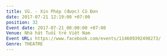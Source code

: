 ```yaml
---
title: Vũ. - Xin Phép (được) Cô Đơn
date: 2017-07-21 12:19:00 +07:00
position: 32
Event date: 2017-07-21 00:00:00 +07:00
Venue: Nhà hát Tuổi trẻ Việt Nam
Event URL: https://www.facebook.com/events/114609392498273/
Genre: THEATRE
---
```


